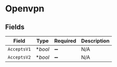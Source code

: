 # Openvpn


## Fields

| Field              | Type               | Required           | Description        |
| ------------------ | ------------------ | ------------------ | ------------------ |
| `AcceptsV1`        | **bool*            | :heavy_minus_sign: | N/A                |
| `AcceptsV2`        | **bool*            | :heavy_minus_sign: | N/A                |